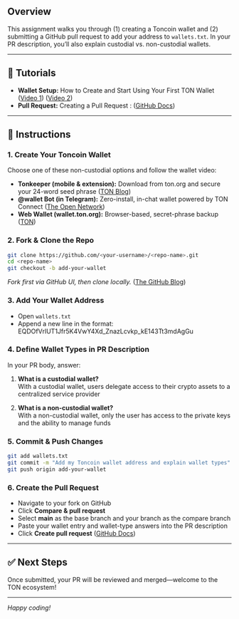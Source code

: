 ## Overview

This assignment walks you through (1) creating a Toncoin wallet and (2) submitting a GitHub pull request to add your address to `wallets.txt`. In your PR description, you’ll also explain custodial vs. non-custodial wallets.

---

## 🎥 Tutorials

- **Wallet Setup:** How to Create and Start Using Your First TON Wallet ([Video 1]( https://www.youtube.com/watch?v=JBQwce0wYIw  )) ([Video 2]( https://x.com/Shyaamal1108/status/1904006702250504445 )) 
- **Pull Request:** Creating a Pull Request : ([GitHub Docs](https://docs.github.com/articles/creating-a-pull-request ))

---

## 📝 Instructions

### 1. Create Your Toncoin Wallet

Choose one of these non-custodial options and follow the wallet video:

- **Tonkeeper (mobile & extension):** Download from ton.org and secure your 24-word seed phrase ([TON Blog](https://blog.ton.org/how-to-create-and-start-using-wallet "How to create and start using your first TON wallet?"))
- **@wallet Bot (in Telegram):** Zero-install, in-chat wallet powered by TON Connect ([The Open Network](https://docs.ton.org/v3/guidelines/ton-connect/wallet "Connect a wallet | The Open Network"))
- **Web Wallet (wallet.ton.org):** Browser-based, secret-phrase backup ([TON](https://ton.org/wallets "Get a wallet - TON"))

### 2. Fork & Clone the Repo

```bash
git clone https://github.com/<your-username>/<repo-name>.git
cd <repo-name>
git checkout -b add-your-wallet

```

_Fork first via GitHub UI, then clone locally._ ([The GitHub Blog](https://github.blog/developer-skills/github/beginners-guide-to-github-creating-a-pull-request/ "Beginner's guide to GitHub: Creating a pull request"))

### 3. Add Your Wallet Address

- Open `wallets.txt`
- Append a new line in the format:
EQDOfVrlUT1Jfr5K4VwY4Xd_ZnazLcvkp_kE143Tt3mdAgGu


### 4. Define Wallet Types in PR Description

In your PR body, answer:

1.  **What is a custodial wallet?**  
With a custodial wallet, users delegate access to their crypto assets to a centralized service provider

2.  **What is a non-custodial wallet?**  
With a non-custodial wallet, only the user has access to the private keys and the ability to manage funds


### 5. Commit & Push Changes

```bash
git add wallets.txt
git commit -m "Add my Toncoin wallet address and explain wallet types"
git push origin add-your-wallet

```

### 6. Create the Pull Request

- Navigate to your fork on GitHub
- Click **Compare & pull request**
- Select **main** as the base branch and your branch as the compare branch
- Paste your wallet entry and wallet-type answers into the PR description
- Click **Create pull request** ([GitHub Docs](https://docs.github.com/articles/creating-a-pull-request "Creating a pull request - GitHub Docs"))

---

## ✅ Next Steps

Once submitted, your PR will be reviewed and merged—welcome to the TON ecosystem!

---

_Happy coding!_
